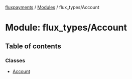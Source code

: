 [fluxpayments](../README.md) / [Modules](../modules.md) / flux\_types/Account

# Module: flux\_types/Account

## Table of contents

### Classes

- [Account](../classes/flux_types_Account.Account.md)
